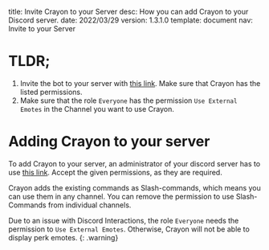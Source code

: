 title:      Invite Crayon to your Server
desc:       How you can add Crayon to your Discord server.
date:       2022/03/29
version:    1.3.1.0
template:   document
nav:        Invite to your Server


# TLDR;

1. Invite the bot to your server with [this link](http://bot.d2armorpicker.com). Make sure that Crayon has the listed permissions.  
2. Make sure that the role `Everyone` has the permission `Use External Emotes` in the Channel you want to use Crayon.

# Adding Crayon to your server
To add Crayon to your server, an administrator of your discord server has to use [this link](http://bot.d2armorpicker.com).
Accept the given permissions, as they are required.

Crayon adds the existing commands as Slash-commands, which means you can use them in any channel.
You can remove the permission to use Slash-Commands from individual channels. 

Due to an issue with Discord Interactions, the role `Everyone` needs the permission to `Use External Emotes`.
Otherwise, Crayon will not be able to display perk emotes.
{: .warning}